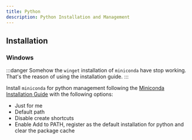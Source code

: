 ```yaml
---
title: Python
description: Python Installation and Management
---
```


## Installation

### Windows

:::danger
Somehow the `winget` installation of `miniconda` have stop working.
That's the reason of using the installation guide.
:::

Install `miniconda` for python management following the [Miniconda Installation Guide](https://docs.anaconda.com/miniconda/miniconda-install/) with the following options:

- Just for me
- Default path
- Disable create shortcuts
- Enable Add to PATH, register as the default installation for python and clear the package cache
